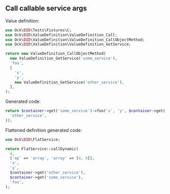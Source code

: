 ## Call callable service args

Value definition:

```php
use Ock\DID\Tests\Fixtures\C;
use Ock\DID\ValueDefinition\ValueDefinition_Call;
use Ock\DID\ValueDefinition\ValueDefinition_CallObjectMethod;
use Ock\DID\ValueDefinition\ValueDefinition_GetService;

return new ValueDefinition_CallObjectMethod(
  new ValueDefinition_GetService('some_service'),
  'foo',
  [
    'x',
    'y',
    new ValueDefinition_GetService('other_service'),
  ],
);
```

Generated code:

```php
return $container->get('some_service')->foo('x', 'y', $container->get(
  'other_service',
));
```

Flattened definition generated code:

```php
use Ock\DID\FlatService;

return FlatService::callDynamic(
  4,
  ['op' => 'array', 'array' => [4, 5]],
  'x',
  'y',
  $container->get('other_service'),
  $container->get('some_service'),
  'foo',
);
```
